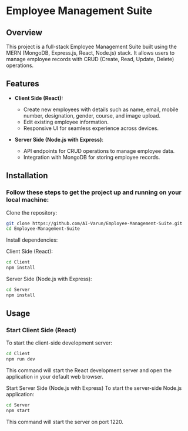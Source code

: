 # **Employee Management Suite**

## **Overview**
This project is a full-stack Employee Management Suite built using the MERN (MongoDB, Express.js, React, Node.js) stack. It allows users to manage employee records with CRUD (Create, Read, Update, Delete) operations.

## **Features**
- **Client Side (React):**
  - Create new employees with details such as name, email, mobile number, designation, gender, course, and image upload.
  - Edit existing employee information.
  - Responsive UI for seamless experience across devices.
- **Server Side (Node.js with Express)**:

  - API endpoints for CRUD operations to manage employee data.
  - Integration with MongoDB for storing employee records.
## **Installation**
### Follow these steps to get the project up and running on your local machine:

Clone the repository:

```bash
git clone https://github.com/AI-Varun/Employee-Management-Suite.git
cd Employee-Management-Suite
```
Install dependencies:

Client Side (React):

```bash
cd Client
npm install
```

Server Side (Node.js with Express):

```bash
cd Server
npm install
```
## **Usage**
### Start Client Side (React)
To start the client-side development server:

```bash
cd Client
npm run dev
```
This command will start the React development server and open the application in your default web browser.

Start Server Side (Node.js with Express)
To start the server-side Node.js application:

```bash
cd Server
npm start
```
This command will start the server on port 1220.
